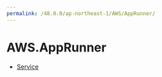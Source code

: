 ```yaml
---
permalink: /48.0.0/ap-northeast-1/AWS/AppRunner/
---
```


# AWS.AppRunner



* [Service](Service.md)